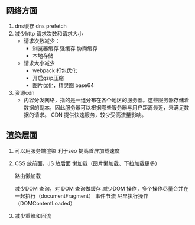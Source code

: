 ## 网络方面

1. dns缓存 dns prefetch
2. 减少http 请求次数和请求大小
   - 请求次数减少：
     - 浏览器缓存 强缓存 协商缓存
     - 本地存储
   - 请求大小减少
     - webpack 打包优化
     - 开启gzip压缩
     - 图片优化，精灵图 base64
3. 资源cdn
   - 内容分发网络，指的是一组分布在各个地区的服务器。这些服务器存储着数据的副本，因此服务器可以根据哪些服务器与用户距离最近，来满足数据的请求。 CDN 提供快速服务，较少受高流量影响。

## 渲染层面

1. 可以用服务端渲染 利于seo 提高首屏加载速度

2. CSS 放前面，JS 放后面
   懒加载（图片懒加载、下拉加载更多）

   路由懒加载

   减少DOM 查询，对 DOM 查询做缓存
   减少DOM 操作，多个操作尽量合并在一起执行（documentFragment）
   事件节流
   尽早执行操作（DOMContentLoaded）

3. 减少重绘和回流

